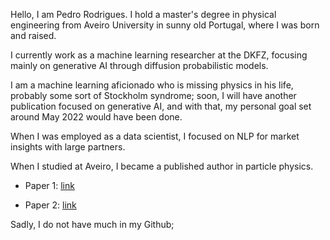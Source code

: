 Hello, I am Pedro Rodrigues. I hold a master's degree in physical engineering from Aveiro University in sunny old Portugal, where I was born and raised. 

I currently work as a machine learning researcher at the DKFZ, focusing mainly on generative AI through diffusion probabilistic models.  

I am a machine learning aficionado who is missing physics in his life, probably some sort of Stockholm syndrome; soon, I will have another publication focused on generative AI, and with that, my personal goal set around May 2022 would have been done.  

When I was employed as a data scientist, I focused on NLP for market insights with large partners. 

When I studied at Aveiro, I became a published author in particle physics.
  
 - Paper 1: [link](https://arxiv.org/abs/1912.11882) 

 - Paper 2: [link](https://arxiv.org/abs/2106.06425) 

Sadly, I do not have much in my Github;
